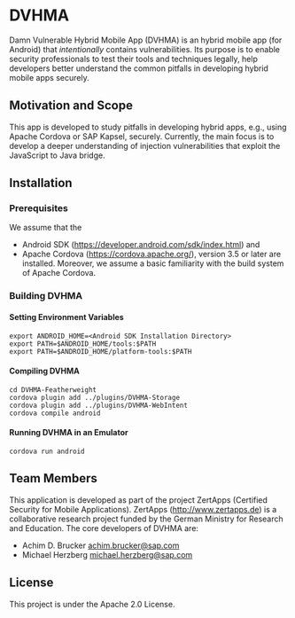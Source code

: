 # DVHMA
Damn Vulnerable Hybrid Mobile App (DVHMA) is an hybrid mobile app (for
Android) that *intentionally* contains vulnerabilities. Its purpose is
to enable security professionals to test their tools and techniques
legally, help developers better understand the common pitfalls in
developing hybrid mobile apps securely.

## Motivation and Scope
This app is developed to study pitfalls in developing hybrid apps,
e.g., using Apache Cordova or SAP Kapsel, securely. Currently, the
main focus is to develop a deeper understanding of injection
vulnerabilities that exploit the JavaScript to Java bridge.

## Installation
### Prerequisites
We assume that the
* Android SDK (https://developer.android.com/sdk/index.html) and 
* Apache Cordova (https://cordova.apache.org/), version 3.5 or later
are installed. Moreover, we assume a basic familiarity with the build
system of Apache Cordova.

### Building DVHMA
#### Setting Environment Variables
    export ANDROID_HOME=<Android SDK Installation Directory>
    export PATH=$ANDROID_HOME/tools:$PATH
    export PATH=$ANDROID_HOME/platform-tools:$PATH

#### Compiling DVHMA
    cd DVHMA-Featherweight
    cordova plugin add ../plugins/DVHMA-Storage
    cordova plugin add ../plugins/DVHMA-WebIntent 
    cordova compile android

#### Running DVHMA in an Emulator
    cordova run android 

## Team Members
This application is developed as part of the project ZertApps
(Certified Security for Mobile Applications). ZertApps
(http://www.zertapps.de) is a collaborative research project funded by
the German Ministry for Research and Education. The core developers of
DVHMA are:
* Achim D. Brucker <achim.brucker@sap.com>
* Michael Herzberg <michael.herzberg@sap.com>

## License
This project is under the Apache 2.0 License. 